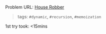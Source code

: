 Problem URL: [House Robber](https://leetcode.com/problems/house-robber/)

> tags: `#dynamic`, `#recursion`, `#memoization`

1st try took: <15mins
